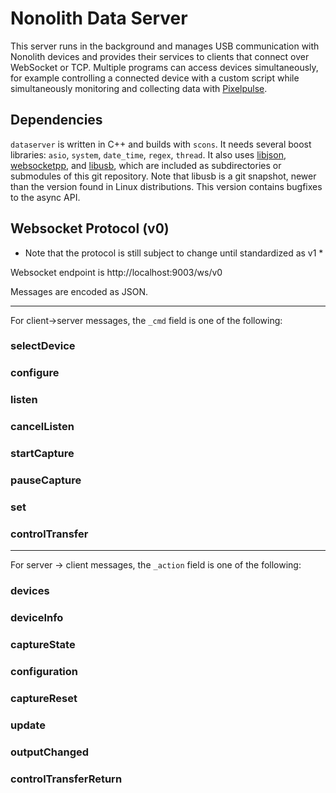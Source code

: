 Nonolith Data Server
====================

This server runs in the background and manages USB communication with Nonolith
devices and provides their services to clients that connect over WebSocket or
TCP. Multiple programs can access devices simultaneously, for example
controlling a connected device with a custom script while simultaneously
monitoring and collecting data with
[Pixelpulse](http://nonolithlabs.com/pixelpulse). 

Dependencies
------------

`dataserver` is written in C++ and builds with `scons`. It needs several
boost libraries: `asio`, `system`, `date_time`, `regex`, `thread`. It also uses 
[libjson](http://sourceforge.net/projects/libjson/),
[websocketpp](https://github.com/zaphoyd/websocketpp), and
[libusb](http://libusb.sourceforge.net/api-1.0/index.html), which are included
as subdirectories or submodules of this git repository. Note that libusb is a
git snapshot, newer than the version found in Linux distributions. This version
contains bugfixes to the async API.

Websocket Protocol (v0)
-----------------------

* Note that the protocol is still subject to change until standardized as v1 *

Websocket endpoint is http://localhost:9003/ws/v0

Messages are encoded as JSON.

- - -

For client->server messages, the `_cmd` field is one of the following:

### selectDevice

### configure

### listen

### cancelListen

### startCapture

### pauseCapture

### set

### controlTransfer

- - -

For server -> client messages, the `_action` field is one of the following:

### devices

### deviceInfo

### captureState

### configuration

### captureReset

### update

### outputChanged

### controlTransferReturn



